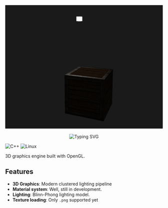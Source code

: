 <img src="https://github.com/Minuta18-s-3D-engine/.github/blob/main/profile/Screenshot.png">

<p align="center">
<img src="https://readme-typing-svg.demolab.com?font=Fira+Code&size=34&duration=3000&pause=1000&color=35F724&center=true&repeat=false&width=435&lines=3D+engine+in+C%2B%2B" alt="Typing SVG" />
</p>

![C++](https://img.shields.io/badge/Code-C++-informational?style=flat&logo=cplusplus&color=00599C)
![Linux](https://img.shields.io/badge/System-Linux-informational?style=flat&logo=linux&color=FCC624)

3D graphics engine built with OpenGL.

## Features

- **3D Graphics**: Modern clustered lighting pipeline
- **Material system**: Well, still in development.
- **Lighting**: Blinn-Phong lighting model.
- **Texture loading**: Only `.png` supported yet
